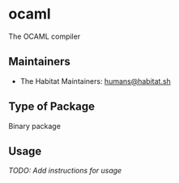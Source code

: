 # ocaml

The OCAML compiler

## Maintainers

* The Habitat Maintainers: <humans@habitat.sh>

## Type of Package

Binary package

## Usage

*TODO: Add instructions for usage*
